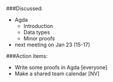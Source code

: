 ###Discussed:

* Agda
  * Introduction
  * Data types
  * Minor proofs
* next meeting on Jan 23 (15-17)


###Action items:
* Write some proofs in Agda [everyone]
* Make a shared team calendar [NV]
